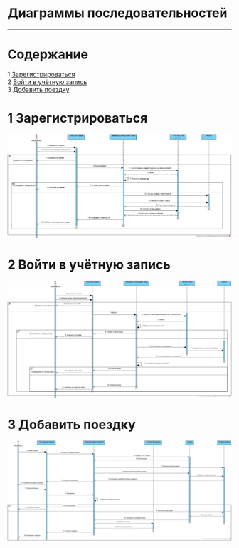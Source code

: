 ﻿# Диаграммы последовательностей
---

# Содержание
1 [Зарегистрироваться](#reg)  
2 [Войти в учётную запись](#login)  
3 [Добавить поездку](#add)

<a name="reg"/>

# 1 Зарегистрироваться
![Зарегистрироваться](../../../Images/System%20design/Reg_seq.jpg)

<a name="login"/>

# 2 Войти в учётную запись
![Войти в учётную записть](../../../Images/System%20design/Login_seq.jpg)

<a name="add"/>

# 3 Добавить поездку
![Добавить поездку](../../../Images/System%20design/Add_seq.jpg)

